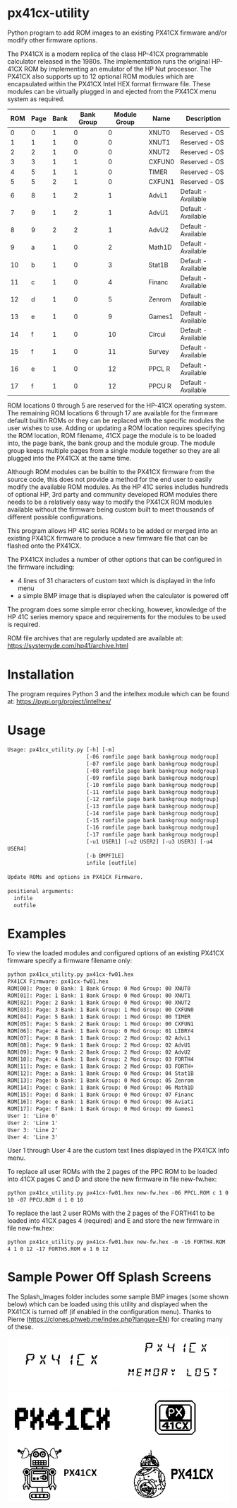 # px41cx-utility
Python program to add ROM images to an existing PX41CX firmware and/or modify other firmware options.

The PX41CX is a modern replica of the class HP-41CX programmable calculator released in the 1980s. The implementation runs the original
HP-41CX ROM by implementing an emulator of the HP Nut processor. The PX41CX also supports up to 12 optional ROM modules which are encapsulated within
the PX41CX Intel HEX format firmware file. These modules can be virtually plugged in and ejected from the PX41CX menu system as required.

| ROM         | Page        | Bank     | Bank Group | Module Group | Name   | Description |
|-------------|-------------|----------|------------|--------------|--------|-------------|
| 0           | 0           | 1        | 0          | 0            | XNUT0  | Reserved - OS |
| 1           | 1           | 1        | 0          | 0            | XNUT1  | Reserved - OS |
| 2           | 2           | 1        | 0          | 0            | XNUT2  | Reserved - OS |
| 3           | 3           | 1        | 1          | 0            | CXFUN0 | Reserved - OS |
| 4           | 5           | 1        | 1          | 0            | TIMER  | Reserved - OS |
| 5           | 5           | 2        | 1          | 0            | CXFUN1 | Reserved - OS |
| 6           | 8           | 1        | 2          | 1            | AdvL1  | Default - Available |
| 7           | 9           | 1        | 2          | 1            | AdvU1  | Default - Available |
| 8           | 9           | 2        | 2          | 1            | AdvU2  | Default - Available |
| 9           | a           | 1        | 0          | 2            | Math1D  | Default - Available |
| 10          | b           | 1        | 0          | 3            | Stat1B  | Default - Available |
| 11          | c           | 1        | 0          | 4            | Financ  | Default - Available |
| 12          | d           | 1        | 0          | 5            | Zenrom  | Default - Available |
| 13          | e           | 1        | 0          | 9            | Games1  | Default - Available |
| 14          | f           | 1        | 0          | 10            | Circui  | Default - Available |
| 15          | f           | 1        | 0          | 11            | Survey  | Default - Available |
| 16          | e           | 1        | 0          | 12            | PPCL R  | Default - Available |
| 17          | f           | 1        | 0          | 12            | PPCU R  | Default - Available |

ROM locations 0 through 5 are reserved for the HP-41CX operating system. The remaining ROM locations 6 through 17 are available for the firmware default builtin ROMs or they can be replaced with the specific modules the user wishes to use. Adding or updating a ROM location requires specifying the ROM location, ROM filename, 41CX page the module is to be loaded into, the page bank, the bank group and the module group. The module group keeps multiple pages 
from a single module together so they are all plugged into the PX41CX at the same time.

Although ROM modules can be builtin to the PX41CX firmware from the source code, this does not provide a method for the end user to easily modify the available ROM modules. As the HP 41C series includes hundreds of optional HP, 3rd party and community developed ROM modules there needs to be a relatively easy way to modify the PX41CX ROM modules available without the firmware being custom built to meet thousands of different possible configurations.

This program allows HP 41C series ROMs to be added or merged into an existing PX41CX firmware to produce a new firmware file that can be flashed onto the PX41CX.

The PX41CX includes a number of other options that can be configured in the firmware including:
- 4 lines of 31 characters of custom text which is displayed in the Info menu
- a simple BMP image that is displayed when the calculator is powered off

The program does some simple error checking, however, knowledge of the HP 41C series memory space and requirements for the modules to be used is required.

ROM file archives that are regularly updated are available at: https://systemyde.com/hp41/archive.html

# Installation
The program requires Python 3 and the intelhex module which can be found at: https://pypi.org/project/intelhex/
# Usage
```
Usage: px41cx_utility.py [-h] [-m]
                         [-06 romfile page bank bankgroup modgroup]
                         [-07 romfile page bank bankgroup modgroup]
                         [-08 romfile page bank bankgroup modgroup]
                         [-09 romfile page bank bankgroup modgroup]
                         [-10 romfile page bank bankgroup modgroup]
                         [-11 romfile page bank bankgroup modgroup]
                         [-12 romfile page bank bankgroup modgroup]
                         [-13 romfile page bank bankgroup modgroup]
                         [-14 romfile page bank bankgroup modgroup]
                         [-15 romfile page bank bankgroup modgroup]
                         [-16 romfile page bank bankgroup modgroup]
                         [-17 romfile page bank bankgroup modgroup]
                         [-u1 USER1] [-u2 USER2] [-u3 USER3] [-u4 USER4]
                         [-b BMPFILE]
                         infile [outfile]

Update ROMs and options in PX41CX Firmware.

positional arguments:
  infile
  outfile
```
# Examples
To view the loaded modules and configured options of an existing PX41CX firmware specify a firmware filename only:
```
python px41cx_utility.py px41cx-fw01.hex 
PX41CX Firmware: px41cx-fw01.hex
ROM[00]: Page: 0 Bank: 1 Bank Group: 0 Mod Group: 00 XNUT0 
ROM[01]: Page: 1 Bank: 1 Bank Group: 0 Mod Group: 00 XNUT1 
ROM[02]: Page: 2 Bank: 1 Bank Group: 0 Mod Group: 00 XNUT2 
ROM[03]: Page: 3 Bank: 1 Bank Group: 1 Mod Group: 00 CXFUN0
ROM[04]: Page: 5 Bank: 1 Bank Group: 1 Mod Group: 00 TIMER 
ROM[05]: Page: 5 Bank: 2 Bank Group: 1 Mod Group: 00 CXFUN1
ROM[06]: Page: 4 Bank: 1 Bank Group: 0 Mod Group: 01 LIBRY4
ROM[07]: Page: 8 Bank: 1 Bank Group: 2 Mod Group: 02 AdvL1 
ROM[08]: Page: 9 Bank: 1 Bank Group: 2 Mod Group: 02 AdvU1 
ROM[09]: Page: 9 Bank: 2 Bank Group: 2 Mod Group: 02 AdvU2 
ROM[10]: Page: 4 Bank: 1 Bank Group: 2 Mod Group: 03 FORTH4
ROM[11]: Page: e Bank: 1 Bank Group: 2 Mod Group: 03 FORTH+
ROM[12]: Page: a Bank: 1 Bank Group: 0 Mod Group: 04 Stat1B
ROM[13]: Page: b Bank: 1 Bank Group: 0 Mod Group: 05 Zenrom
ROM[14]: Page: c Bank: 1 Bank Group: 0 Mod Group: 06 Math1D
ROM[15]: Page: d Bank: 1 Bank Group: 0 Mod Group: 07 Financ
ROM[16]: Page: e Bank: 1 Bank Group: 0 Mod Group: 08 Aviati
ROM[17]: Page: f Bank: 1 Bank Group: 0 Mod Group: 09 Games1
User 1: 'Line 0'
User 2: 'Line 1'
User 3: 'Line 2'
User 4: 'Line 3'
```
User 1 through User 4 are the custom text lines displayed in the PX41CX Info menu.

To replace all user ROMs with the 2 pages of the PPC ROM to be loaded into 41CX pages C and D and store the new firmware in file new-fw.hex:
```
python px41cx_utility.py px41cx-fw01.hex new-fw.hex -06 PPCL.ROM c 1 0 10 -07 PPCU.ROM d 1 0 10
```
To replace the last 2 user ROMs with the 2 pages of the FORTH41 to be loaded into 41CX pages 4 (required) and E and store the new firmware in file new-fw.hex:
```
python px41cx_utility.py px41cx-fw01.hex new-fw.hex -m -16 FORTH4.ROM 4 1 0 12 -17 FORTH5.ROM e 1 0 12
```
# Sample Power Off Splash Screens
The Splash_Images folder includes some sample BMP images (some shown below) which can be loaded using this utility and displayed when the PX41CX is turned off (if enabled in the configuration menu). Thanks to Pierre (https://clones.phweb.me/index.php?langue=EN) for creating many of these.

![PX](Splash_Images/PX.bmp)
![PX-ML](Splash_Images/PX-MemLost.bmp)
![PX-DARK](Splash_Images/PX-Dark.bmp)
![PX41CX](Splash_Images/px41cx.bmp)
![Robot](Splash_Images/robot.bmp)
![Droid](Splash_Images/droid.bmp)
